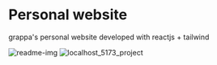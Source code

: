 # Personal website
grappa's personal website developed with reactjs + tailwind

![readme-img](https://github.com/imGrappa/grappaDev-react/assets/75887457/94d5cd2a-73e0-4d09-82ed-a198bd0a4b99)
![localhost_5173_project](https://github.com/imGrappa/grappaDev-react/assets/75887457/d295403d-a628-47ac-86d2-af6d27021b8d)